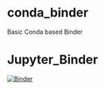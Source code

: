 # conda_binder
Basic Conda based Binder


# Jupyter_Binder
[![Binder](https://mybinder.org/badge_logo.svg)](https://mybinder.org/v2/gh/CamChambers2/MachineLearn_R/py39_r40_shiny?urlpath=lab)
